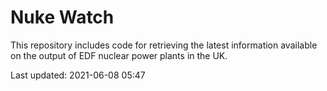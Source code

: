 # Nuke Watch

This repository includes code for retrieving the latest information available on the output of EDF nuclear power plants in the UK.

Last updated: 2021-06-08 05:47